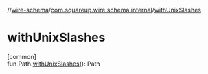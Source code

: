 //[wire-schema](../../index.md)/[com.squareup.wire.schema.internal](index.md)/[withUnixSlashes](with-unix-slashes.md)

# withUnixSlashes

[common]\
fun Path.[withUnixSlashes](with-unix-slashes.md)(): Path

